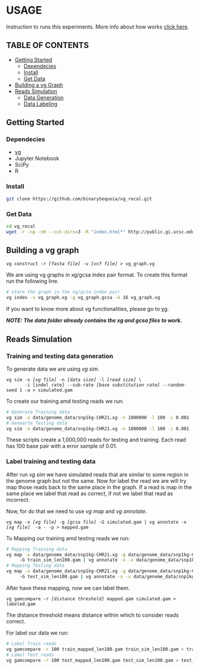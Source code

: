 # USAGE
Instruction to runs this experiments.
More info about how works [click here](https://github.com/binarySequoia/vg_recal#characterizing-mapping-quality-recalibration-approaches-in-a-variant-graph-genomics-tool).

## TABLE OF CONTENTS
- [Getting Started](#getting_started)
    * [Dependecies](#dependecies)
    * [Install](#install)
    * [Get Data](#get-data)
- [Building a vg Graph](#building-a-vg-graph)
- [Reads Simulation](#reads-simulation)
    * [Data Generation](#training-and-testing-data-generation)
    * [Data Labeling](#Label-training-and-testing-data)
   
           

## Getting Started

### Dependecies
* [vg](https://github.com/vgteam/vg)
* Jupyter Notebook
* SciPy
* R 

### Install
```bash
git clone https://github.com/binarySequoia/vg_recal.git
```

### Get Data
```bash
cd vg_recal
wget -r -np -nH --cut-dirs=3 -R "index.html*" http://public.gi.ucsc.edu/~anovak/outbox/jeffrey/data/
```

## Building a vg graph
<pre><code>vg construct -r <i>[fasta file]</i> -v <i>[vcf file]</i> > vg_graph.vg</code></pre>
We are using vg graphs in xg/gcsa index pair format. To create this format run the following line.
```bash
# store the graph in the xg/gcsa index pair
vg index -x vg_graph.xg -g vg_graph.gcsa -k 16 vg_graph.vg
```

If you want to know more about vg functionalities, please go to [vg](https://github.com/vgteam/vg). 

***NOTE:  The data folder already contains the xg and gcsa files to work.***

## Reads Simulation
### Training and testing data generation

To generate data we are using _vg sim_.
<pre><code>vg sim -x <i>[xg file]</i> -n <i>[data size]</i> -l <i>[read size]</i> \
       -i [indel rate] --sub-rate <i>[base substitution rate]</i> --random-seed 1 -a > simulated.gam
</code></pre>

To create our training amd testing reads we run:
```bash
# Generate Training data
vg sim -x data/genome_data/snp1kg-CHR21.xg -n 1000000 -l 100 -i 0.001 --sub-rate 0.01 --random-seed 1 -a > train_sim_len100.gam
# Genearte Testing data
vg sim -x data/genome_data/snp1kg-CHR21.xg -n 1000000 -l 100 -i 0.001 --sub-rate 0.01 --random-seed 42 -a > test_sim_len100.gam
```
These scripts create a 1,000,000 reads for testing and training. Each read has 100 base pair with a error sample of 0.01.

### Label training and testing data
After run _vg sim_ we have simulated reads that are similar to some region in the genome graph but not the same. Now for label the read we are will try map those reads back to the same place in the graph. If a read is map in the same place we label that read as correct, if not we label that read as incorrect.

Now, for do that we need to use _vg map_ and _vg annotate_.

<pre><code>vg map -x <i>[xg file]</i> -g <i>[gcsa file]</i> -G simulated.gam | vg annotate -x <i>[xg file]</i>  -a - -p > mapped.gam</code></pre>


To Mapping our training amd testing reads we run:
```bash
# Mapping Training data
vg map -x data/genome_data/snp1kg-CHR21.xg -g data/genome_data/snp1kg-CHR21.gcsa 
     -G train_sim_len100.gam | vg annotate -x -x data/genome_data/snp1kg-CHR21.xg  -a - -p > train_mapped_len100.gam
# Mapping Testing data
vg map -x data/genome_data/snp1kg-CHR21.xg -g data/genome_data/snp1kg-CHR21.gcsa 
     -G test_sim_len100.gam | vg annotate -x -x data/genome_data/snp1kg-CHR21.xg  -a - -p > test_mapped_len100.gam
```
After have these mapping, now we can label them.
<pre><code>vg gamcompare -r <i>[distance threshold]</i> mapped.gam simulated.gam > labeled.gam</code></pre>

The distance threshold means distance within which to consider reads correct.

For label our data we run:
```bash
# Label Train reads
vg gamcompare -r 100 train_mapped_len100.gam train_sim_len100.gam > train_compared_len100.gam
# Label Test reads
vg gamcompare -r 100 test_mapped_len100.gam test_sim_len100.gam > test_compared_len100.gam
```


